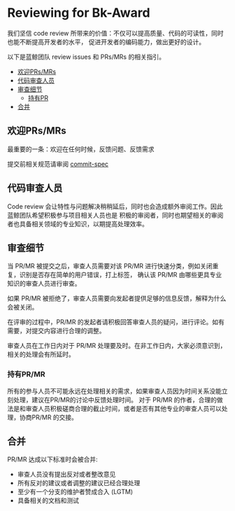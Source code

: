 # Reviewing for Bk-Award

我们坚信 code review 所带来的价值：不仅可以提高质量、代码的可读性，同时也能不断提高开发者的水平，
促进开发者的编码能力，做出更好的设计。

以下是蓝鲸团队 review issues 和 PRs/MRs 的相关指引。

- [欢迎PRs/MRs](#欢迎PRs/MRs)
- [代码审查人员](#代码审查人员)
- [审查细节](#审查细节)
  - [持有PR](#持有PR/MR)
- [合并](#合并)

## 欢迎PRs/MRs

最重要的一条：欢迎在任何时候，反馈问题、反馈需求

提交前相关规范请审阅 [commit-spec](./commit.md)

## 代码审查人员

Code review 会让特性与问题解决稍稍延后，同时也会造成额外审阅工作。因此蓝鲸团队希望积极参与项目相关人员也是
积极的审阅者，同时也期望相关的审阅者也具备相关领域的专业知识，以期提高处理效率。

## 审查细节

当 PR/MR 被提交之后，审查人员需要对该 PR/MR 进行快速分类，例如关闭重复，识别是否存在简单的用户错误，打上标签，
确认该 PR/MR 由哪些更具专业知识的审查人员进行审查。

如果 PR/MR 被拒绝了，审查人员需要向发起者提供足够的信息反馈，解释为什么会被关闭。

在评审的过程中，PR/MR 的发起者请积极回答审查人员的疑问，进行评论。如有需要，对提交内容进行合理的调整。

审查人员在工作日内对于 PR/MR 处理要及时。在非工作日内，大家必须意识到，相关的处理会有所延时。

### 持有PR/MR

所有的参与人员不可能永远在处理相关的需求，如果审查人员因为时间关系没能立刻处理，建议在PR/MR的讨论中反馈处理时间。
对于 PR/MR 的作者，合理的做法是和审查人员积极磋商合理的截止时间，或者是否有其他专业的审查人员可以处理，协商PR/MR
的交接。

## 合并

PR/MR 达成以下标准时会被合并:

* 审查人员没有提出反对或者整改意见
* 所有反对的建议或者调整的建议已经合理处理
* 至少有一个分支的维护者赞成合入 (LGTM)
* 具备相关的文档和测试